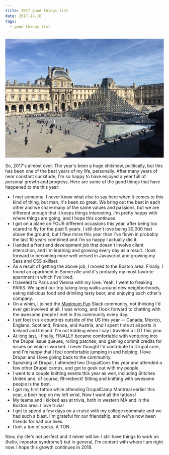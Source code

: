 ```yaml
---
title: 2017 good things list
date: 2017-12-16
tags:
  - good things list
---
```


![The Louvre.](../../images/louvre.jpg 'Yes, I went to Paris!')

So, 2017's almost over. The year's been a huge shitshow, politically, but this has been one of the best years of my life, personally. After many years of near constant suckitude, I'm so happy to have enjoyed a year full of personal growth and progress. Here are some of the good things that have happened to me this year:

- I met someone. I never know what else to say here when it comes to this kind of thing, but man, it's been so great. We bring out the best in each other and we share many of the same values and passions, but we are different enough that it keeps things interesting. I'm pretty happy with where things are going, and I hope this continues.
- I got on a plane on FOUR different occasions this year, after being too scared to fly for the past 5 years. I still don't love being 30,000 feet above the ground, but I flew more this year than I've flown in probably the last 10 years combined and I'm so happy I actually did it.
- I landed a front end development job that doesn't involve client interaction, and I'm learning and growing every day as a result. I look forward to becoming more well versed in Javascript and growing my Sass and CSS skillset.
- As a result of getting the above job, I moved to the Boston area. Finally. I found an apartment in Somerville and it's probably my most favorite apartment in which I've lived.
- I traveled to Paris and Vienna with my love. Yeah, I went to freaking PARIS. We spent our trip taking long walks around new neighborhoods, eating delicious food and drinking tasty beer, and enjoying each other's company.
- On a whim, I joined the [Maximum Fun](http://maximumfun.org) Slack community, not thinking I'd ever get involved at all. I was wrong, and I look forward to chatting with the awesome people I met in this community every day.
- I set foot in six countries outside of the US this year -- Canada, Mexico, England, Scotland, France, and Austria, and I spent time at airports in Iceland and Ireland. I'm not kidding when I say I traveled a LOT this year.
- At long last, I finally, FINALLY became comfortable with venturing into the Drupal issue queues, rolling patches, and gaining commit credits for issues on which I worked. I never thought I'd contribute to Drupal core, and I'm happy that I feel comfortable jumping in and helping. I love Drupal and I love giving back to the community.
- Speaking of Drupal, I attended two DrupalCons this year and attended a few other Drupal camps, and got to geek out with my people.
- I went to a couple knitting events this year as well, including Stitches United and, of course, Rhinebeck! Sitting and knitting with awesome people is the best.
- I got my first tattoo while attending DrupalCamp Montreal earlier this year, a beer hop on my left wrist. Now I want all the tattoos!
- My teams and I kicked ass at trivia, both in western MA and in the Boston area. I love trivia!
- I got to spend a few days on a cruise with my college roommate and we had such a blast. I'm grateful for our friendship, and we've now been friends for half our lives.
- I knit a ton of socks. A TON.

Now, my life's not perfect and it never will be. I still have things to work on (hello, impostor syndrome!) but in general, I'm content with where I am right now. I hope this growth continues in 2018.
